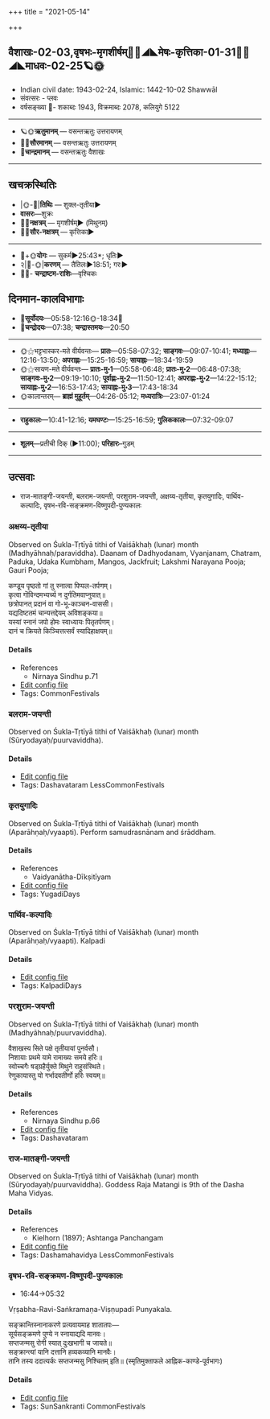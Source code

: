 +++
title = "2021-05-14"

+++
## वैशाखः-02-03,वृषभः-मृगशीर्षम्🌛🌌◢◣मेषः-कृत्तिका-01-31🌌🌞◢◣माधवः-02-25🪐🌞
- Indian civil date: 1943-02-24, Islamic: 1442-10-02 Shawwāl
- संवत्सरः - प्लवः
- वर्षसङ्ख्या 🌛- शकाब्दः 1943, विक्रमाब्दः 2078, कलियुगे 5122
___________________
- 🪐🌞**ऋतुमानम्** — वसन्तऋतुः उत्तरायणम्
- 🌌🌞**सौरमानम्** — वसन्तऋतुः उत्तरायणम्
- 🌛**चान्द्रमानम्** — वसन्तऋतुः वैशाखः
___________________


## खचक्रस्थितिः
- |🌞-🌛|**तिथिः** — शुक्ल-तृतीया►  
- **वासरः**—शुक्रः  
- 🌌🌛**नक्षत्रम्** — मृगशीर्षम्► (मिथुनम्)  
- 🌌🌞**सौर-नक्षत्रम्** — कृत्तिका►  
___________________
- 🌛+🌞**योगः** — सुकर्म►25:43*; धृतिः►  
- २|🌛-🌞|**करणम्** — तैतिलः►18:51; गरः►  
- 🌌🌛- **चन्द्राष्टम-राशिः**—वृश्चिकः  


## दिनमान-कालविभागाः
- 🌅**सूर्योदयः**—05:58-12:16🌞️-18:34🌇  
- 🌛**चन्द्रोदयः**—07:38; **चन्द्रास्तमयः**—20:50  
___________________
- 🌞⚝भट्टभास्कर-मते वीर्यवन्तः— **प्रातः**—05:58-07:32; **साङ्गवः**—09:07-10:41; **मध्याह्नः**—12:16-13:50; **अपराह्णः**—15:25-16:59; **सायाह्नः**—18:34-19:59  
- 🌞⚝सायण-मते वीर्यवन्तः— **प्रातः-मु॰1**—05:58-06:48; **प्रातः-मु॰2**—06:48-07:38; **साङ्गवः-मु॰2**—09:19-10:10; **पूर्वाह्णः-मु॰2**—11:50-12:41; **अपराह्णः-मु॰2**—14:22-15:12; **सायाह्नः-मु॰2**—16:53-17:43; **सायाह्नः-मु॰3**—17:43-18:34  
- 🌞कालान्तरम्— **ब्राह्मं मुहूर्तम्**—04:26-05:12; **मध्यरात्रिः**—23:07-01:24  
___________________
- **राहुकालः**—10:41-12:16; **यमघण्टः**—15:25-16:59; **गुलिककालः**—07:32-09:07  
___________________
- **शूलम्**—प्रतीची दिक् (►11:00); **परिहारः**–गुडम्  
___________________

## उत्सवाः
- राज-मातङ्गी-जयन्ती, बलराम-जयन्ती, परशुराम-जयन्ती, अक्षय्य-तृतीया, कृतयुगादिः, पार्थिव-कल्पादिः, वृषभ-रवि-सङ्क्रमण-विष्णुपदी-पुण्यकालः
### अक्षय्य-तृतीया

Observed on Śukla-Tṛtīyā tithi of Vaiśākhaḥ (lunar) month (Madhyāhnaḥ/paraviddha). Daanam of Dadhyodanam, Vyanjanam, Chatram, Paduka, Udaka Kumbham, Mangos, Jackfruit; Lakshmi Narayana Pooja; Gauri Pooja;

कण्डूय पृष्ठतो गां तु स्नात्वा पिप्पल-तर्पणम्।  
कृत्वा गॊविन्दमभ्यर्च्य न दुर्गतिमवाप्नुयात्॥  
छत्रोपानत् प्रदानं वा गो-भू-काञ्चन-वाससी।  
यद्यदिष्टतमं चान्यत्तद्देयम् अविशङ्कया॥  
यस्यां स्नानं जपो होमः स्वाध्यायः पितृतर्पणम्।  
दानं च क्रियते किञ्चित्तत्सर्वं स्यादिहाक्षयम्॥



#### Details
- References
  - Nirnaya Sindhu p.71
- [Edit config file](https://github.com/jyotisham/adyatithi/tree/master/general/lunar_month/tithi/02/03/akSayya-tRtIyA.toml)
- Tags: CommonFestivals


### बलराम-जयन्ती

Observed on Śukla-Tṛtīyā tithi of Vaiśākhaḥ (lunar) month (Sūryodayaḥ/puurvaviddha). 

#### Details
- [Edit config file](https://github.com/jyotisham/adyatithi/tree/master/devatA/vaiShNava/lunar_month/tithi/02/03/balarAma~jayantI.toml)
- Tags: Dashavataram LessCommonFestivals


### कृतयुगादिः

Observed on Śukla-Tṛtīyā tithi of Vaiśākhaḥ (lunar) month (Aparāhṇaḥ/vyaapti). Perform samudrasnānam and śrāddham.

#### Details
- References
  - Vaidyanātha-Dīkṣitīyam
- [Edit config file](https://github.com/jyotisham/adyatithi/tree/master/time_focus/yugAdiH/lunar_month/tithi/02/03/kRtayugAdiH.toml)
- Tags: YugadiDays


### पार्थिव-कल्पादिः

Observed on Śukla-Tṛtīyā tithi of Vaiśākhaḥ (lunar) month (Aparāhṇaḥ/vyaapti). Kalpadi

#### Details
- [Edit config file](https://github.com/jyotisham/adyatithi/tree/master/time_focus/yugAdiH/lunar_month/tithi/02/03/pArthiva-kalpAdiH.toml)
- Tags: KalpadiDays


### परशुराम-जयन्ती

Observed on Śukla-Tṛtīyā tithi of Vaiśākhaḥ (lunar) month (Madhyāhnaḥ/puurvaviddha). 

वैशाखस्य सिते पक्षे तृतीयायां पुनर्वसौ।  
निशायाः प्रथमे यामे रामाख्यः समये हरिः॥  
स्वोच्चगैः षड्ग्रहैर्युक्ते मिथुने राहुसंस्थिते।  
रेणुकायास्तु यो गर्भादवतीर्णो हरिः स्वयम्॥



#### Details
- References
  - Nirnaya Sindhu p.66
- [Edit config file](https://github.com/jyotisham/adyatithi/tree/master/devatA/vaiShNava/lunar_month/tithi/02/03/parazurAma~jayantI.toml)
- Tags: Dashavataram


### राज-मातङ्गी-जयन्ती

Observed on Śukla-Tṛtīyā tithi of Vaiśākhaḥ (lunar) month (Sūryodayaḥ/puurvaviddha). Goddess Raja Matangi is 9th of the Dasha Maha Vidyas.

#### Details
- References
  - Kielhorn (1897); Ashtanga Panchangam
- [Edit config file](https://github.com/jyotisham/adyatithi/tree/master/devatA/shakti/lunar_month/tithi/02/03/rAja-mAtaGgI~jayantI.toml)
- Tags: Dashamahavidya LessCommonFestivals


### वृषभ-रवि-सङ्क्रमण-विष्णुपदी-पुण्यकालः
- 16:44→05:32

Vṛṣabha-Ravi-Saṅkramaṇa-Viṣṇupadī Punyakala.

सङ्क्रान्तिस्नानाकरणे प्रत्यवायमाह शातातपः—  
सूर्यसङ्क्रमणे पुण्ये न स्नायाद्यदि मानवः।  
सप्तजन्मसु रोगी स्यात् दुःखभागी च जायते॥  
सङ्क्रान्त्यां यानि दत्तानि हव्यकव्यानि मानवैः।  
तानि तस्य ददात्यर्कः सप्तजन्मसु निश्चितम् इति॥ (स्मृतिमुक्ताफले आह्निक-काण्डे-पूर्वभागः)



#### Details
- [Edit config file](https://github.com/jyotisham/adyatithi/tree/master/time_focus/sankrAnti/description_only/vRSabha-ravi-saGkramaNa-viSNupadI-puNyakAlaH.toml)
- Tags: SunSankranti CommonFestivals


